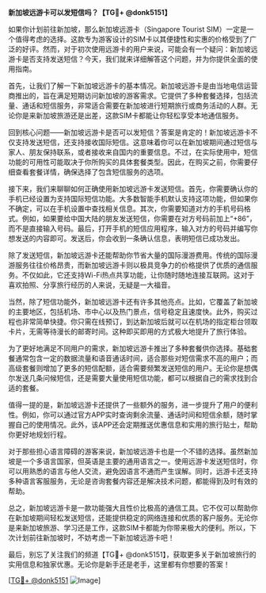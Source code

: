 **新加坡远游卡可以发短信吗？【TG💪+ @donk5151】**

如果你计划前往新加坡，那么新加坡远游卡（Singapore Tourist SIM）一定是一个值得考虑的选择。这款专为游客设计的SIM卡以其便捷性和实惠的价格受到了广泛的好评。然而，对于初次使用远游卡的用户来说，可能会有一个疑问：新加坡远游卡是否支持发送短信？今天，我们就来详细解答这个问题，并为你提供全面的使用指南。

首先，让我们了解一下新加坡远游卡的基本情况。新加坡远游卡是由当地电信运营商推出的，旨在满足短期访问新加坡的游客需求。它提供了多种套餐选择，包括流量、通话和短信服务，非常适合需要在新加坡进行短期旅行或商务活动的人群。无论你是来新加坡旅游还是出差，这款SIM卡都能让你轻松享受本地通信服务。

回到核心问题——新加坡远游卡是否可以发短信？答案是肯定的！新加坡远游卡不仅支持发送短信，还支持接收国际短信。这意味着你可以在新加坡期间通过短信与家人、朋友保持联系，或者接收来自国内的重要信息。不过，在实际使用中，短信功能的可用性可能取决于你所购买的具体套餐类型。因此，在购买之前，你需要仔细查看套餐详情，确保选择了包含短信服务的选项。

接下来，我们来聊聊如何正确使用新加坡远游卡发送短信。首先，你需要确认你的手机已经设置为支持国际短信功能。大多数智能手机默认支持这项功能，但如果你不确定，可以在手机设置中查找相关信息。其次，你需要知道对方的手机号码格式。例如，如果要给中国大陆的朋友发送短信，你需要在对方号码前加上“+86”，而不是直接输入号码。最后，打开手机的短信应用程序，输入对方的号码并编写你想发送的内容即可。发送后，你会收到一条确认信息，表明短信已成功发出。

除了发送短信，新加坡远游卡还能帮助你节省大量的国际漫游费用。传统的国际漫游服务往往价格昂贵，而新加坡远游卡则以极具竞争力的价格提供了优质的通信服务。不仅如此，它还支持Wi-Fi热点共享功能，让你随时随地连接互联网。这对于喜欢拍照、分享旅行经历的人来说，无疑是一大福音。

当然，除了短信功能外，新加坡远游卡还有许多其他亮点。比如，它覆盖了新加坡的主要地区，包括机场、市中心以及热门景点，信号稳定且速度快。此外，购买过程也非常简单快捷。你只需在线预订，到达新加坡后就可以在机场的指定柜台领取卡片，无需等待漫长的邮寄时间。这种即买即用的方式极大地提升了旅行体验。

为了更好地满足不同用户的需求，新加坡远游卡推出了多种套餐供你选择。基础套餐通常包含一定的数据流量和语音通话时间，适合那些对短信需求不高的用户；而高级套餐则增加了更多的短信配额，适合需要频繁发送短信的用户。无论你是想偶尔发送几条问候短信，还是需要大量使用短信功能，都可以根据自己的需求找到合适的套餐。

值得一提的是，新加坡远游卡还提供了一些额外的服务，进一步提升了用户的便利性。例如，你可以通过官方APP实时查询剩余流量、通话时间和短信余额，随时掌握自己的使用情况。此外，该APP还会定期推送优惠信息和实用的旅行贴士，帮助你更好地规划行程。

对于那些担心语言障碍的游客来说，新加坡远游卡也是一个不错的选择。虽然新加坡是一个多语言国家，但英语是主要的通用语言之一。使用远游卡发送短信时，你可以用熟悉的语言与他人交流，避免因语言不通而产生误解。同时，远游卡还支持多种语言客服服务，无论是咨询套餐内容还是解决技术问题，都能得到及时有效的帮助。

总之，新加坡远游卡是一款功能强大且性价比极高的通信工具。它不仅可以帮助你在新加坡期间轻松发送短信，还能提供稳定的网络连接和优质的客户服务。无论你是来新加坡旅游、学习还是工作，这款SIM卡都能为你带来极大的便利。所以，下次计划前往新加坡时，不妨考虑一下新加坡远游卡吧！

最后，别忘了关注我们的频道【TG💪+ @donk5151】，获取更多关于新加坡旅行的实用信息和独家优惠。无论你是新手还是老手，这里都有你想要的答案！

[[TG💪+ @donk5151](https://t.me/s/donk5151) ![Image](https://i.postimg.cc/rwNCRYN7/Snipaste-2025-04-30-17-27-05.png)]